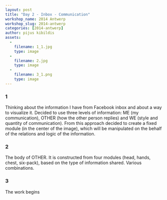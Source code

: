 ```yaml
---
layout: post
title: "Day 2 - Inbox - Communication"
workshop_name: 2014 Antwerp
workshop_slug: 2014-antwerp
categories: [2014-antwerp]
author: pijus kibildis
assets:
  -
    filename: 1_1.jpg
    type: image
  -
    filename: 2.jpg
    type: image
  -
    filename: 3_1.png
    type: image
---
```

### 1 
Thinking about the information I have from Facebook inbox and about a way to visualize it. Decided to use three levels of information: ME (my communication), OTHER (how the other person replies) and WE (style and quantity of communication).
From this approach decided to create a fixed module (in the center of the image), which will be manipulated on the behalf of the relations and logic of the information.

### 2
The body of OTHER. It is constructed from four modules (head, hands, chest, six-pack), based on the type of information shared. Various combinations. 

### 3
The work begins 


